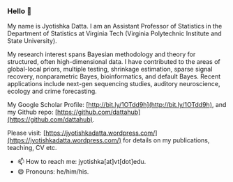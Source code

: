### Hello 👋

<!--
**DattaHub/DattaHub** is a ✨ _special_ ✨ repository because its `README.md` (this file) appears on your GitHub profile.
-->


My name is Jyotishka Datta. I am an Assistant Professor of Statistics in the Department of Statistics at Virginia Tech (Virginia Polytechnic Institute and State University).

My research interest spans Bayesian methodology and theory for structured, often high-dimensional data. I have contributed to the areas of global-local priors, multiple testing, shrinkage estimation, sparse signal recovery, nonparametric Bayes, bioinformatics, and default Bayes. Recent applications include next-gen sequencing studies, auditory neuroscience, ecology and crime forecasting.

 My Google Scholar Profile: [http://bit.ly/1OTdd9h](http://bit.ly/1OTdd9h), and 
 my Github repo: [https://github.com/dattahub](https://github.com/dattahub). 
 
 Please visit: [https://jyotishkadatta.wordpress.com/](https://jyotishkadatta.wordpress.com/) for details on my publications, teaching, CV etc. 
 
- 📫 How to reach me: jyotishka[at]vt[dot]edu. 
- 😄 Pronouns: he/him/his.

<!--
- 🔭 I’m currently working on ...
- 🌱 I’m currently learning ...
- 👯 I’m looking to collaborate on ...
- 🤔 I’m looking for help with ...
- 💬 Ask me about ...
- ⚡ Fun fact:  I
-->
